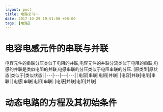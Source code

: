 ```yaml
---
layout: post
title: 电路复习一
date: 2017-10-29 19:51:00 +08:00
tags: [电路]
---
```


# 电容电感元件的串联与并联
电容元件的串联分压类似于电阻的并联,电容元件的并联分流类似于电阻的串联,电感的并联是类似电阻的并联,电感串联的分压类似于电阻串联的分压.
|原类型|原状态|类似于|类似状态|
|---|---|---|---|
|电容|串联|电阻|并联|
|电容|并联|电阻|串联|
|电感|串联|电阻|串联|
|电感|并联|电阻|并联|

# 动态电路的方程及其初始条件

